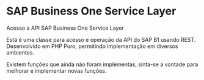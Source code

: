 # SAP Business One Service Layer
Acesso a API SAP Business One Service Layer

Está é uma classe para acesso e operação da API do SAP B1 usando REST. Desenvolvido em PHP Puro, permitindo implementação em diversos ambientes.

Existem funções que ainda não foram implementas, sinta-se a vontade para melhorar e implementar novas funções.
